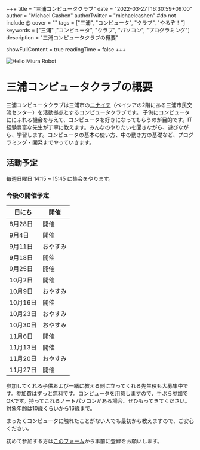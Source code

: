 +++
title = "三浦コンピュータクラブ"
date = "2022-03-27T16:30:59+09:00"
author = "Michael Cashen"
authorTwitter = "michaelcashen" #do not include @
cover = ""
tags = ["三浦", "コンピュータ", "クラブ", "やるぞ！"]
keywords = ["三浦" ,"コンピュータ", "クラブ", "パソコン", "プログラミング"]
description = "三浦コンピュータクラブの概要"

showFullContent = true
readingTime = false
+++

![Hello Miura Robot](/images/robot_transparent.png)

# 三浦コンピュータクラブの概要

三浦コンピュータクラブは三浦市の[ニナイテ](https://www.miuracc.org/)（ベイシアの2階にある三浦市民交流センター）を活動拠点とするコンピュータクラブです。
子供にコンピュータににふれる機会を与えて、コンピュータを好きになってもらうのが目的です。IT経験豊富な先生が丁寧に教えます。みんなのやりたいを聞きながら、遊びながら、学習します。コンピュータの基本の使い方、中の動き方の基礎など、プログラミング・開発までやっていきます。

## 活動予定

毎週日曜日 14:15 ~ 15:45 に集会をやります。

### 今後の開催予定

|日にち|開催|
|----|----|
|8月28日|開催|
|9月4日|開催|
|9月11日|おやすみ|
|9月18日|開催|
|9月25日|開催|
|10月2日|開催|
|10月9日|おやすみ|
|10月16日|開催|
|10月23日|おやすみ|
|10月30日|おやすみ|
|11月6日|開催|
|11月13日|開催|
|11月20日|おやすみ|
|11月27日|開催|

参加してくれる子供および一緒に教える側に立ってくれる先生役も大募集中です。参加費はずっと無料です。コンピュータを用意しますので、手ぶら参加でOKです。持ってこれるノートパソコンがある場合、ぜひもってきてください。対象年齢は10歳くらいから16歳まで。

まったくコンピュータに触れたことがない人でも最初から教えますので、ご安心ください。

初めて参加する方は[このフォーム](https://docs.google.com/forms/d/e/1FAIpQLSfBaUI6Dk1eldubjfTLZT0sF4NpI2XfBbYwAwIZbn33IJQhxQ/viewform)から事前に登録をお願いします。
